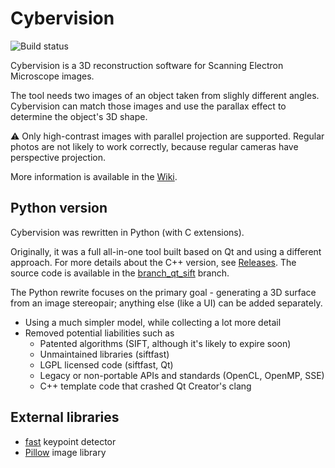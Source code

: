 # Cybervision

![Build status](https://github.com/zlogic/cybervision/actions/workflows/python-package.yml/badge.svg)

Cybervision is a 3D reconstruction software for Scanning Electron Microscope images.

The tool needs two images of an object taken from slighly different angles.
Cybervision can match those images and use the parallax effect to determine the object's 3D shape.

⚠️ Only high-contrast images with parallel projection are supported.
Regular photos are not likely to work correctly, because regular cameras have perspective projection.

More information is available in the [Wiki](/zlogic/cybervision/wiki).

## Python version

Cybervision was rewritten in Python (with C extensions).

Originally, it was a full all-in-one tool built based on Qt and using a different approach.
For more details about the C++ version, see [Releases](releases).
The source code is available in the [branch_qt_sift](tree/branch_qt_sift) branch.

The Python rewrite focuses on the primary goal - generating a 3D surface from an image stereopair;
anything else (like a UI) can be added separately.

* Using a much simpler model, while collecting a lot more detail
* Removed potential liabilities such as
  * Patented algorithms (SIFT, although it's likely to expire soon)
  * Unmaintained libraries (siftfast)
  * LGPL licensed code (siftfast, Qt)
  * Legacy or non-portable APIs and standards (OpenCL, OpenMP, SSE)
  * C++ template code that crashed Qt Creator's clang

## External libraries

* [fast](https://www.edwardrosten.com/work/fast.html) keypoint detector
* [Pillow](https://python-pillow.org) image library
